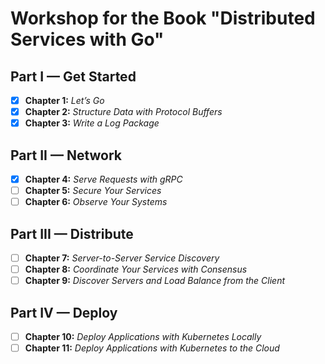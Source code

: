 # Workshop for the Book "Distributed Services with Go"

## Part I — Get Started
- [x] **Chapter 1:** *Let’s Go*
- [x] **Chapter 2:** *Structure Data with Protocol Buffers*
- [x] **Chapter 3:** *Write a Log Package*

## Part II — Network
- [x] **Chapter 4:** *Serve Requests with gRPC*
- [ ] **Chapter 5:** *Secure Your Services*
- [ ] **Chapter 6:** *Observe Your Systems*

## Part III — Distribute
- [ ] **Chapter 7:** *Server-to-Server Service Discovery*
- [ ] **Chapter 8:** *Coordinate Your Services with Consensus*
- [ ] **Chapter 9:** *Discover Servers and Load Balance from the Client*

## Part IV — Deploy
- [ ] **Chapter 10:** *Deploy Applications with Kubernetes Locally*
- [ ] **Chapter 11:** *Deploy Applications with Kubernetes to the Cloud*
